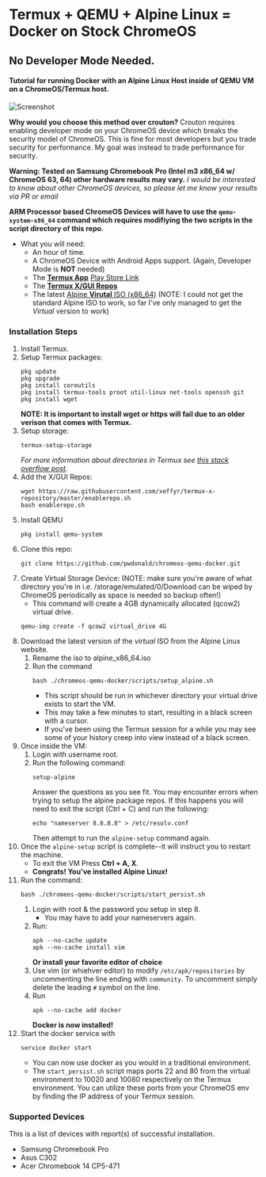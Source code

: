 # Termux + QEMU + Alpine Linux = Docker on Stock ChromeOS
## No Developer Mode Needed.
#### Tutorial for running Docker with an Alpine Linux Host inside of QEMU VM on a ChromeOS/Termux host.

![Screenshot](/screenshot/screenshot-alpine-linux.png?raw=true "ChromeOS+qemu+Alpine Linux")

**Why would you choose this method over crouton?**
Crouton requires enabling developer mode on your ChromeOS device which breaks the security model of ChromeOS. This is fine for most developers but you trade security for performance. My goal was instead to trade performance for security.

**Warning: Tested on Samsung Chromebook Pro (Intel m3 x86_64 w/ ChromeOS 63, 64) other hardware results may vary.**
*I would be interested to know about other ChromeOS devices, so please let me know your results via PR or email*

**ARM Processor based ChromeOS Devices will have to use the `qemu-system-x86_64` command which requires modifiying the two scripts in the script directory of this repo.**

* What you will need:
    - An hour of time.
    - A ChromeOS Device with Android Apps support. (Again, Developer Mode is **NOT** needed)
    - The [**Termux App**](https://github.com/termux/termux-app) [Play Store Link](https://play.google.com/store/apps/details?id=com.termux&hl=en)
    - The [**Termux X/GUI Repos**](https://github.com/xeffyr/termux-x-repository)
    - The latest [Alpine **Virutal** ISO (x86_64)](https://alpinelinux.org/downloads/) (NOTE: I could not get the standard Alpine ISO to work, so far I've only managed to get the *Virtual* version to work)
  
### Installation Steps
1. Install Termux.
2. Setup Termux packages:
   ```
   pkg update
   pkg upgrade
   pkg install coreutils
   pkg install termux-tools proot util-linux net-tools openssh git
   pkg install wget
   ```
   **NOTE: It is important to install wget or https will fail due to an older verison that comes with Termux.**
2. Setup storage:
   ```
   termux-setup-storage
   ```
   *For more information about directories in Termux see [this stack overflow post](https://android.stackexchange.com/questions/166538/where-is-the-folder-that-termux-defaults-to).*
4. Add the X/GUI Repos:
    ```
    wget https://raw.githubusercontent.com/xeffyr/termux-x-repository/master/enablerepo.sh
    bash enablerepo.sh
    ```
5. Install QEMU
    ```
    pkg install qemu-system
    ```
6. Clone this repo:
    ```
    git clone https://github.com/pwdonald/chromeos-qemu-docker.git
    ```
7. Create Virtual Storage Device: 
   (NOTE: make sure you're aware of what directory you're in i.e. /storage/emulated/0/Download can be wiped by ChromeOS periodically as space is needed so backup often!)
    * This command will create a 4GB dynamically allocated (qcow2) virtual drive.
    ```
    qemu-img create -f qcow2 virtual_drive 4G
    ```
8. Download the latest version of the *virtual* ISO from the Alpine Linux website.
    1. Rename the iso to alpine_x86_64.iso
    2. Run the command 
        ```
        bash ./chromeos-qemu-docker/scripts/setup_alpine.sh
        ``` 
        * This script should be run in whichever directory your virtual drive exists to start the VM.
        * This may take a few minutes to start, resulting in a black screen with a cursor.
        * If you've been using the Termux session for a while you may see some of your history creep into view instead of a black screen.
9. Once inside the VM:
    1. Login with username root.
    2. Run the following command:
        ```
        setup-alpine
        ```
        Answer the questions as you see fit. You may encounter errors when trying to setup the alpine package repos. If this happens you will need to exit the script (Ctrl + C) and run the following:
        ```
        echo "nameserver 8.8.8.8" > /etc/resolv.conf
        ```
        Then attempt to run the `alpine-setup` command again.
10. Once the `alpine-setup` script is complete--it will instruct you to restart the machine.
    * To exit the VM Press **Ctrl + A, X**.
    * **Congrats! You've installed Alpine Linux!**
11. Run the command:
    ```
    bash ./chromeos-qemu-docker/scripts/start_persist.sh
    ```
       1. Login with root & the password you setup in step 8.
          * You may have to add your nameservers again.
       2. Run:
          ```
          apk --no-cache update
          apk --no-cache install vim
          ```
          **Or install your favorite editor of choice**
       3. Use vim (or whiehver editor) to modify `/etc/apk/repositories` by uncommenting the line ending with `community`. To uncomment simply delete the leading `#` symbol on the line.
       4. Run 
          ```
          apk --no-cache add docker
          ```
          **Docker is now installed!**
12. Start the docker service with
    ```
    service docker start
    ```
    * You can now use docker as you would in a traditional environment.
    * The `start_persist.sh` script maps ports 22 and 80 from the virtual environment to 10020 and 10080 respectively on the Termux environment. You can utilize these ports from your ChromeOS env by finding the IP address of your Termux session.

### Supported Devices
This is a list of devices with report(s) of successful installation.
* Samsung Chromebook Pro
* Asus C302
* Acer Chromebook 14 CP5-471
